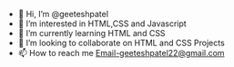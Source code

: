 - 👋 Hi, I’m @geeteshpatel
- 👀 I’m interested in HTML,CSS and Javascript
- 🌱 I’m currently learning HTML and CSS
- 💞️ I’m looking to collaborate on HTML and CSS Projects
- 📫 How to reach me Email-geeteshpatel22@gmail.com

<!---
geeteshpatel/geeteshpatel is a ✨ special ✨ repository because its `README.md` (this file) appears on your GitHub profile.
You can click the Preview link to take a look at your changes.
--->
